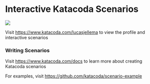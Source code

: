 # Interactive Katacoda Scenarios

[![](http://shields.katacoda.com/katacoda/lucasjellema/count.svg)](https://www.katacoda.com/lucasjellema "Get your profile on Katacoda.com")

Visit https://www.katacoda.com/lucasjellema to view the profile and interactive scenarios

### Writing Scenarios
Visit https://www.katacoda.com/docs to learn more about creating Katacoda scenarios

For examples, visit https://github.com/katacoda/scenario-example
